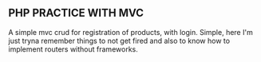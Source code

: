 ## PHP PRACTICE WITH MVC

A simple mvc crud for registration of products, with login.
Simple, here I'm just tryna remember things to not get fired
and also to know how to implement routers without frameworks.